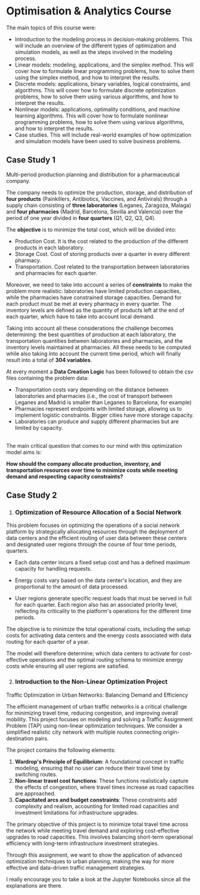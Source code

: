 # Optimisation & Analytics Course
The main topics of this course were:

- Introduction to the modeling process in decision-making problems. This will include an overview of the different types of optimization and simulation models, as well as the steps involved in the modeling process.
- Linear models: modeling, applications, and the simplex method. This will cover how to formulate linear programming problems, how to solve them using the simplex method, and how to interpret the results.
- Discrete models: applications, binary variables, logical constraints, and algorithms. This will cover how to formulate discrete optimization problems, how to solve them using various algorithms, and how to interpret the results.
- Nonlinear models: applications, optimality conditions, and machine learning algorithms. This will cover how to formulate nonlinear programming problems, how to solve them using various algorithms, and how to interpret the results.
- Case studies. This will include real-world examples of how optimization and simulation models have been used to solve business problems.

## Case Study 1
Multi-period production planning and distribution for a pharmaceutical company. 

The company needs to optimize the production, storage, and distribution of **four products** (Painkillers, Antibiotics, Vaccines, and Antivirals) through a supply chain consisting of **three laboratories** (Leganes, Zaragoza, Malaga) and **four pharmacies** (Madrid, Barcelona, Sevilla and Valencia) over the period of one year divided in **four quarters** (Q1, Q2, Q3, Q4).

The **objective** is to minimize the total cost, which will be divided into:
- Production Cost. It is the cost related to the production of the different products in each laboratory.
- Storage Cost. Cost of storing products over a quarter in every different pharmacy. 
- Transportation. Cost related to the transportation between laboratories and pharmacies for each quarter.

Moreover, we need to take into account a series of **constraints** to make the problem more realistic: laboratories have limited production capacities, while the pharmacies have constrained storage capacities. Demand for each product must be met at every pharmacy in every quarter. The inventory levels are defined as the quantity of products left at the end of each quarter, which have to take into account local demand.

Taking into account all these considerations the challenge becomes determining: the best quantities of production at each laboratory, the transportation quantities between laboratories and pharmacies, and the inventory levels maintained at pharmacies. All these needs to be computed while also taking into account the current time period, which will finally result into a total of **304 variables**. 

At every moment a **Data Creation Logic** has been followed to obtain the csv files containing the problem data:
- Transportation costs vary depending on the distance between laboratories and pharmacies (i.e., the cost of transport between Leganes and Madrid is smaller than Leganes to Barcelona, for example)
- Pharmacies represent endpoints with limited storage, allowing us to implement logistic constraints. Bigger cities have more storage capacity.
- Laboratories can produce and supply different pharmacies but are limited by capacity.<br></br>

The main critical question that comes to our mind with this optimization model aims is:

**How should the company allocate production, inventory, and transportation resources over time to minimize costs while meeting demand and respecting capacity constraints?**

## Case Study 2
1. ### Optimization of Resource Allocation of a Social Network

This problem focuses on optimizing the operations of a social network platform by strategically allocating resources through the deployment of data centers and the efficient routing of user data between these centers and designated user regions through the course of four time periods, quarters. 

* Each data center incurs a fixed setup cost and has a defined maximum capacity for handling requests.

* Energy costs vary based on the data center's location, and they are proportional to the amount of data processed.

* User regions generate specific request loads that must be served in full for each quarter. Each region also has an associated priority level, reflecting its criticality to the platform's operations for the different time periods. 

The objective is to minimize the total operational costs, including the setup costs for activating data centers and the energy costs associated with data routing for each quarter of a year.

The model will therefore determine; which data centers to activate for cost-effective operations and the optimal routing schema to minimize energy costs while ensuring all user regions are satisfied.

2. ### Introduction to the Non-Linear Optimization Project

Traffic Optimization in Urban Networks: Balancing Demand and Efficiency

The efficient management of urban traffic networks is a critical challenge for minimizing travel time, reducing congestion, and improving overall mobility. This project focuses on modeling and solving a Traffic Assignment Problem (TAP) using non-linear optimization techniques. We consider a simplified realistic city network with multiple routes connecting origin-destination pairs.

The project contains the following elements:

1. **Wardrop's Principle of Equilibrium**: A foundational concept in traffic modeling, ensuring that no user can reduce their travel time by switching routes.
2. **Non-linear travel cost functions**: These functions realistically capture the effects of congestion, where travel times increase as road capacities are approached.
3. **Capacitated arcs and budget constraints**: These constraints add complexity and realism, accounting for limited road capacities and investment limitations for infrastructure upgrades.

The primary objective of this project is to minimize total travel time across the network while meeting travel demand and exploring cost-effective upgrades to road capacities. This involves balancing short-term operational efficiency with long-term infrastructure investment strategies. 

Through this assignment, we want to show the application of advanced optimization techniques to urban planning, making the way for more effective and data-driven traffic management strategies.



I really encourage you to take a look at the Jupyter Notebooks since all the explanations are there.

